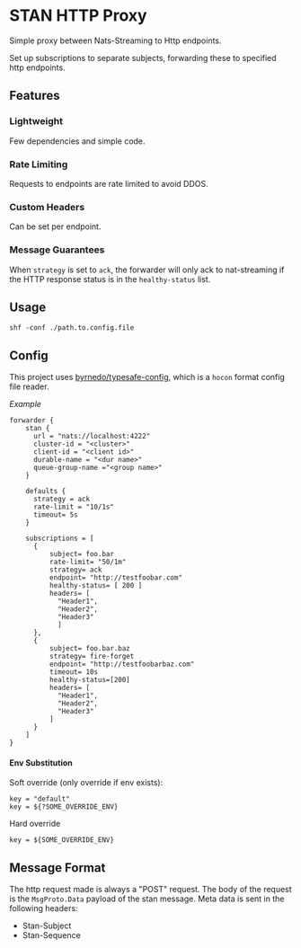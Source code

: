 # STAN HTTP Proxy

Simple proxy between Nats-Streaming to Http endpoints.


Set up subscriptions to separate subjects, forwarding these to specified http endpoints.

## Features

### Lightweight

Few dependencies and simple code.

### Rate Limiting

Requests to endpoints are rate limited to avoid DDOS.

### Custom Headers

Can be set per endpoint.

### Message Guarantees

When `strategy` is set to `ack`, the forwarder will only ack to nat-streaming if the HTTP response status is in the `healthy-status` list.


## Usage 

`shf -conf ./path.to.config.file`

## Config

This project uses [byrnedo/typesafe-config](https://github.com/byrnedo/typesafe-config), which is a `hocon` format config file reader.


*Example*

```hocon
forwarder {
    stan {
      url = "nats://localhost:4222"
      cluster-id = "<cluster>"
      client-id = "<client id>"
      durable-name = "<dur name>"
      queue-group-name ="<group name>"
    }

    defaults {
      strategy = ack
      rate-limit = "10/1s"
      timeout= 5s
    }

    subscriptions = [
      {
          subject= foo.bar
          rate-limit= "50/1m"
          strategy= ack
          endpoint= "http://testfoobar.com"
          healthy-status= [ 200 ]
          headers= [
            "Header1",
            "Header2",
            "Header3"
            ]
      },
      {
          subject= foo.bar.baz
          strategy= fire-forget
          endpoint= "http://testfoobarbaz.com"
          timeout= 10s
          healthy-status=[200]
          headers= [
            "Header1",
            "Header2",
            "Header3"
          ]
      }
    ]
}
```

#### Env Substitution

Soft override (only override if env exists):

```hocon
key = "default"
key = ${?SOME_OVERRIDE_ENV}
```

Hard override

```hocon
key = ${SOME_OVERRIDE_ENV}
```

## Message Format

The http request made is always a "POST" request. 
The body of the request is the `MsgProto.Data` payload of the stan message.
Meta data is sent in the following headers:

- Stan-Subject 
- Stan-Sequence
